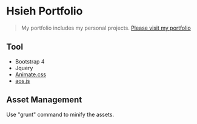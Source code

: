 # Hsieh Portfolio
> My portfolio includes my personal projects.
[Please visit my portfolio](https://bobbyartportfolio.de)

## Tool
* Bootstrap 4
* Jquery  
* [Animate.css](https://animate.style)
* [aos.js](https://michalsnik.github.io/aos)   

## Asset Management
Use "grunt" command to minify the assets.

